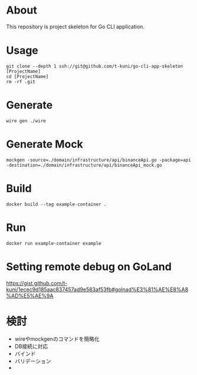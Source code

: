 # About

This repository is project skeleton for Go CLI application.

# Usage

```
git clone --depth 1 ssh://git@github.com/t-kuni/go-cli-app-skeleton [ProjectName]
cd [ProjectName]
rm -rf .git 
```

# Generate 

```
wire gen ./wire
```

# Generate Mock

```
mockgen -source=./domain/infrastructure/api/binanceApi.go -package=api -destination=./domain/infrastructure/api/binanceApi_mock.go
```

# Build

```
docker build --tag example-container .
```

# Run

```
docker run example-container example
```

# Setting remote debug on GoLand

https://gist.github.com/t-kuni/1ecec9d185aac837457ad9e583af53fb#golnad%E3%81%AE%E8%A8%AD%E5%AE%9A

# 検討

- wireやmockgenのコマンドを簡略化
- DB接続に対応
- バインド
- バリデーション
- 